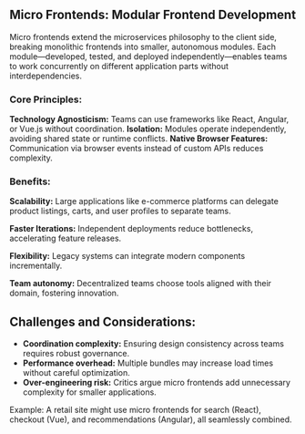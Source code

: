 ## Micro Frontends: Modular Frontend Development

Micro frontends extend the microservices philosophy to the client side, breaking monolithic frontends into smaller, autonomous modules. 
Each module—developed, tested, and deployed independently—enables teams to work concurrently on different application parts without interdependencies.

### Core Principles:
**Technology Agnosticism:** Teams can use frameworks like React, Angular, or Vue.js without coordination.
**Isolation:** Modules operate independently, avoiding shared state or runtime conflicts.
**Native Browser Features:** Communication via browser events instead of custom APIs reduces complexity.

### Benefits:
**Scalability:** Large applications like e-commerce platforms can delegate product listings, carts, and user profiles to separate teams.

**Faster Iterations:** Independent deployments reduce bottlenecks, accelerating feature releases.

**Flexibility:** Legacy systems can integrate modern components incrementally.

**Team autonomy:** Decentralized teams choose tools aligned with their domain, fostering innovation.


## Challenges and Considerations:
- **Coordination complexity:** Ensuring design consistency across teams requires robust governance.
- **Performance overhead:** Multiple bundles may increase load times without careful optimization.
- **Over-engineering risk:** Critics argue micro frontends add unnecessary complexity for smaller applications.



Example: A retail site might use micro frontends for search (React), checkout (Vue), and recommendations (Angular), all seamlessly combined.
